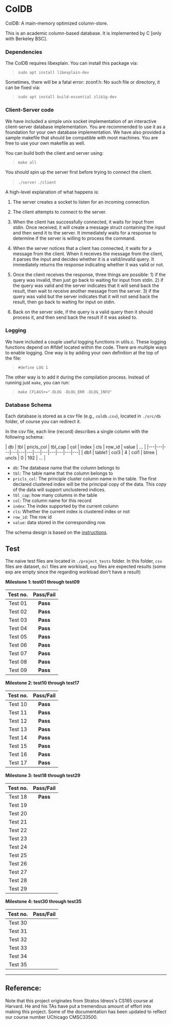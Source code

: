 # ColDB #

ColDB: A main-memory optimized column-store. 

This is an academic column-based database. It is implemented by C [only with Berkeley BSC].

### Dependencies ###

The ColDB requires libexplain. You can install this package via:

> `sudo apt install libexplain-dev`

Sometimes, there will be a fatal error: zconf.h: No such file or directory, it can be fixed via:

> `sudo apt install build-essential zlib1g-dev`

### Client-Server code ###

We have included a simple unix socket implementation of an interactive client-server database implementation. You are recommended to use it as a foundation for your own database implementation. We have also provided a sample makefile that should be compatible with most machines. You are free to use your own makefile as well.

You can build both the client and server using:

> `make all`

You should spin up the server first before trying to connect the client.

> `./server`
> `./client`

A high-level explanation of what happens is:

1. The server creates a socket to listen for an incoming connection.

2. The client attempts to connect to the server.

3. When the client has successfully connected, it waits for input from stdin. Once received, it will create a message struct containing the input and then send it to the server.  It immediately waits for a response to determine if the server is willing to process the command.

4. When the server notices that a client has connected, it waits for a message from the client.  When it receives the message from the client, it parses the input and decides whether it is a valid/invalid query. It immediately returns the response indicating whether it was valid or not.

5. Once the client receives the response, three things are possible: 1) if the query was invalid, then just go back to waiting for input from stdin. 2) if the query was valid and the server indicates that it will send back the result, then wait to receive another message from the server. 3) if the query was valid but the server indicates that it will not send back the result, then go back to waiting for input on stdin.

6. Back on the server side, if the query is a valid query then it should process it, and then send back the result if it was asked to.

### Logging ###

We have included a couple useful logging functions in utils.c. These logging functions depend on #ifdef located within the code. There are multiple ways to enable logging. One way is by adding your own definition at the top of the file:

> `#define LOG 1`

The other way is to add it during the compilation process. Instead of running just `make`, you can run:

> `make CFLAGS+="-DLOG -DLOG_ERR -DLOG_INFO"`

### Database Schema ###

Each database is stored as a csv file (e.g., `coldb.csv`), located in `./src/db` folder, of course you can redirect it. 

In the csv file, each line (record) describes a single column with the following schema: 

| db | tbl | pricls_col | tbl_cap | col | index | cls | row_id | value | ... |
|---|---|---|---|---|---|---|---|---|---|---|---|
| db1 | table1 | col3 | 4 | col1 | btree | uncls | 0 | 192 | ... |

+ `db`: The database name that the column belongs to
+ `tbl`: The table name that the column belongs to
+ `pricls_col`: The principle cluster column name in the table. The first declared clustered index will be the principal copy of the data. This copy of the data will support unclustered indices.
+ `tbl_cap`: how many columns in the table
+ `col`: The column name for this record
+ `index`: The index supported by the current column 
+ `cls`: Whether the current index is clustered index or not
+ `row_id`: The row id
+ `value`: data stored in the corresponding row.


The schema design is based on the [instructions](Instructions.md). 

## Test ## 

The naive test files are located in `./project_tests` folder. In this folder, `csv` files are dataset, `dsl` files are workload, `exp` files are expected results (some exp are empty since the regarding workload don't have a result) 

**Milestone 1: test01 through test09**

| Test no. | Pass/Fail |
|:-----:|:-----:|
| Test 01 | **Pass** |
| Test 02 | **Pass** |
| Test 03 | **Pass** |
| Test 04 | **Pass** |
| Test 05 | **Pass** |
| Test 06 | **Pass** |
| Test 07 | **Pass** |
| Test 08 | **Pass** |
| Test 09 | **Pass** |

**Milestone 2: test10 through test17**

| Test no. | Pass/Fail |
|:-----:|:-----:|
| Test 10 | **Pass** |
| Test 11 | **Pass** |
| Test 12 | **Pass** |
| Test 13 | **Pass** |
| Test 14 | **Pass** |
| Test 15 | **Pass** |
| Test 16 | **Pass** |
| Test 17 | **Pass** |

**Milestone 3: test18 through test29**

| Test no. | Pass/Fail |
|:-----:|:-----:|
| Test 18 | **Pass** |
| Test 19 |  |
| Test 20 |  |
| Test 21 |  |
| Test 22 |  |
| Test 23 |  |
| Test 24 |  |
| Test 25 |  |
| Test 26 |  |
| Test 27 |  |
| Test 28 |  |
| Test 29 |  |

**Milestone 4: test30 through test35**

| Test no. | Pass/Fail |
|:-----:|:-----:|
| Test 30 |  |
| Test 31 |  |
| Test 32 |  |
| Test 33 |  |
| Test 34 |  |
| Test 35 |  |

---------

Reference:
---
Note that this project originates from Stratos Idreos's CS165 course at Harvard. He and his TAs have put a tremendous amount of effort into making this project. Some of the documentation has been updated to reflect our course number UChicago CMSC33500. 
